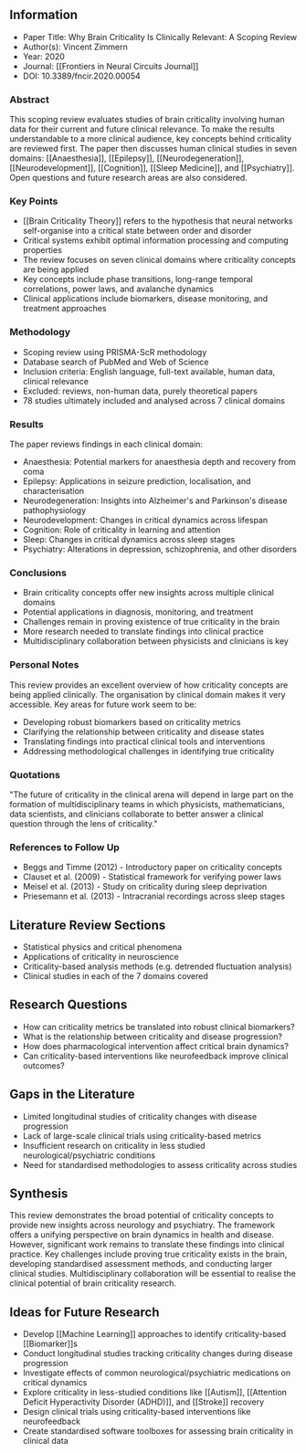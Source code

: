 ## Information

- Paper Title: Why Brain Criticality Is Clinically Relevant: A Scoping Review
- Author(s): Vincent Zimmern
- Year: 2020
- Journal: [[Frontiers in Neural Circuits Journal]]
- DOI: 10.3389/fncir.2020.00054

### Abstract

This scoping review evaluates studies of brain criticality involving human data for their current and future clinical relevance. To make the results understandable to a more clinical audience, key concepts behind criticality are reviewed first. The paper then discusses human clinical studies in seven domains: [[Anaesthesia]], [[Epilepsy]], [[Neurodegeneration]], [[Neurodevelopment]], [[Cognition]], [[Sleep Medicine]], and [[Psychiatry]]. Open questions and future research areas are also considered.

### Key Points

- [[Brain Criticality Theory]] refers to the hypothesis that neural networks self-organise into a critical state between order and disorder
- Critical systems exhibit optimal information processing and computing properties
- The review focuses on seven clinical domains where criticality concepts are being applied
- Key concepts include phase transitions, long-range temporal correlations, power laws, and avalanche dynamics
- Clinical applications include biomarkers, disease monitoring, and treatment approaches

### Methodology

- Scoping review using PRISMA-ScR methodology
- Database search of PubMed and Web of Science
- Inclusion criteria: English language, full-text available, human data, clinical relevance  
- Excluded: reviews, non-human data, purely theoretical papers
- 78 studies ultimately included and analysed across 7 clinical domains

### Results

The paper reviews findings in each clinical domain:

- Anaesthesia: Potential markers for anaesthesia depth and recovery from coma
- Epilepsy: Applications in seizure prediction, localisation, and characterisation  
- Neurodegeneration: Insights into Alzheimer's and Parkinson's disease pathophysiology
- Neurodevelopment: Changes in critical dynamics across lifespan
- Cognition: Role of criticality in learning and attention
- Sleep: Changes in critical dynamics across sleep stages
- Psychiatry: Alterations in depression, schizophrenia, and other disorders

### Conclusions

- Brain criticality concepts offer new insights across multiple clinical domains
- Potential applications in diagnosis, monitoring, and treatment  
- Challenges remain in proving existence of true criticality in the brain
- More research needed to translate findings into clinical practice
- Multidisciplinary collaboration between physicists and clinicians is key

### Personal Notes

This review provides an excellent overview of how criticality concepts are being applied clinically. The organisation by clinical domain makes it very accessible. Key areas for future work seem to be:

- Developing robust biomarkers based on criticality metrics
- Clarifying the relationship between criticality and disease states
- Translating findings into practical clinical tools and interventions
- Addressing methodological challenges in identifying true criticality

### Quotations

"The future of criticality in the clinical arena will depend in large part on the formation of multidisciplinary teams in which physicists, mathematicians, data scientists, and clinicians collaborate to better answer a clinical question through the lens of criticality."

### References to Follow Up

- Beggs and Timme (2012) - Introductory paper on criticality concepts
- Clauset et al. (2009) - Statistical framework for verifying power laws  
- Meisel et al. (2013) - Study on criticality during sleep deprivation
- Priesemann et al. (2013) - Intracranial recordings across sleep stages

## Literature Review Sections

- Statistical physics and critical phenomena
- Applications of criticality in neuroscience
- Criticality-based analysis methods (e.g. detrended fluctuation analysis)
- Clinical studies in each of the 7 domains covered

## Research Questions

- How can criticality metrics be translated into robust clinical biomarkers?
- What is the relationship between criticality and disease progression?
- How does pharmacological intervention affect critical brain dynamics?
- Can criticality-based interventions like neurofeedback improve clinical outcomes?

## Gaps in the Literature

- Limited longitudinal studies of criticality changes with disease progression
- Lack of large-scale clinical trials using criticality-based metrics
- Insufficient research on criticality in less studied neurological/psychiatric conditions
- Need for standardised methodologies to assess criticality across studies

## Synthesis

This review demonstrates the broad potential of criticality concepts to provide new insights across neurology and psychiatry. The framework offers a unifying perspective on brain dynamics in health and disease. However, significant work remains to translate these findings into clinical practice. Key challenges include proving true criticality exists in the brain, developing standardised assessment methods, and conducting larger clinical studies. Multidisciplinary collaboration will be essential to realise the clinical potential of brain criticality research.

## Ideas for Future Research

- Develop [[Machine Learning]] approaches to identify criticality-based [[Biomarker]]s
- Conduct longitudinal studies tracking criticality changes during disease progression
- Investigate effects of common neurological/psychiatric medications on critical dynamics
- Explore criticality in less-studied conditions like [[Autism]], [[Attention Deficit Hyperactivity Disorder (ADHD)]], and [[Stroke]] recovery
- Design clinical trials using criticality-based interventions like neurofeedback
- Create standardised software toolboxes for assessing brain criticality in clinical data